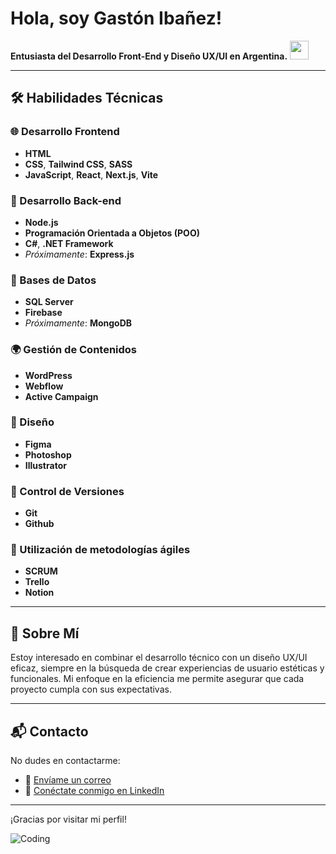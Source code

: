 # Hola, soy Gastón Ibañez! 

 **Entusiasta del Desarrollo Front-End y Diseño UX/UI en Argentina.** <img src="https://cdn.icon-icons.com/icons2/1694/PNG/512/arargentinaflag_111670.png" width="30px">

---

## 🛠️ Habilidades Técnicas

### 🌐 Desarrollo Frontend
- **HTML**
- **CSS**, **Tailwind CSS**, **SASS**
- **JavaScript**, **React**, **Next.js**, **Vite**

### 🔨 Desarrollo Back-end
- **Node.js**
- **Programación Orientada a Objetos (POO)**
- **C#**, **.NET Framework**
- *Próximamente*: **Express.js**

### 💾 Bases de Datos
- **SQL Server**
- **Firebase**
- *Próximamente*: **MongoDB**

### 🌍 Gestión de Contenidos
- **WordPress**
- **Webflow**
- **Active Campaign**

### 🎨 Diseño
- **Figma**
- **Photoshop**
- **Illustrator**

### 🔄 Control de Versiones
- **Git**
- **Github**

### 🚀 Utilización de metodologías ágiles
- **SCRUM**
- **Trello**
- **Notion**

---

## 📌 Sobre Mí

Estoy  interesado en combinar el desarrollo técnico con un diseño UX/UI eficaz, siempre en la búsqueda de crear experiencias de usuario estéticas y funcionales. Mi enfoque en la eficiencia me permite asegurar que cada proyecto cumpla con sus expectativas.

---

## 📬 Contacto

No dudes en contactarme:

- 📧 [Envíame un correo](mailto:gastonibanezcv@gmail.com)
- 🔗 [Conéctate conmigo en LinkedIn](https://www.linkedin.com/in/gastonibanezdev/)

---

¡Gracias por visitar mi perfil!

![Coding](https://i.giphy.com/xx0JzzsBXzcMK542tx.webp)
